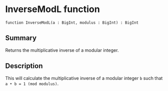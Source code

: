 # InverseModL function

`function InverseModL(a : BigInt, modulus : BigInt) : BigInt`

## Summary
Returns the multiplicative inverse of a modular integer.

## Description
This will calculate the multiplicative inverse of a
modular integer `b` such that `a • b = 1 (mod modulus)`.
